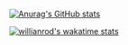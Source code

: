 [![Anurag's GitHub stats](https://github-readme-stats.vercel.app/api?username=douglaskurotaki&show_icons=true&theme=dracula&langs_count=10&layout=compact)](https://github.com/anuraghazra/github-readme-stats)


[![willianrod's wakatime stats](https://github-readme-stats.vercel.app/api/wakatime?username=douglaskurotaki)](https://github.com/anuraghazra/github-readme-stats)
